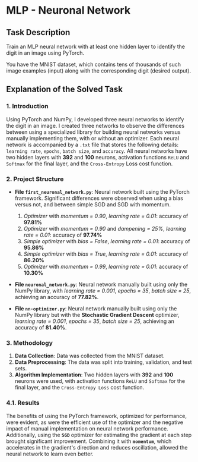 # MLP - Neuronal Network

## Task Description
Train an MLP neural network with at least one hidden layer to identify the digit in an image using PyTorch.

You have the MNIST dataset, which contains tens of thousands of such image examples (input) along with the corresponding digit (desired output).

## Explanation of the Solved Task

### 1. Introduction
Using PyTorch and NumPy, I developed three neural networks to identify the digit in an image. 
I created three networks to observe the differences between using a specialized library for 
building neural networks versus manually implementing them, with or without an optimizer. 
Each neural network is accompanied by a `.txt` file that stores the following details: 
``learning rate``, ``epochs``, ``batch size``, and ``accuracy``. All neural networks have two hidden 
layers with **392** and **100** neurons, activation functions ``ReLU`` and ``Softmax`` for the final layer, 
and the ``Cross-Entropy`` Loss cost function.

### 2. Project Structure
- **File `first_neuronal_network.py`**: Neural network built using the PyTorch framework. Significant differences were observed when using a bias versus not, and between simple SGD and SGD with momentum.
  1. *Optimizer* with *momentum = 0.90*, *learning rate = 0.01*: accuracy of **97.81%**
  2. *Optimizer* with *momentum = 0.90* and *dampening = 25%*, *learning rate = 0.01*: accuracy of **97.74%**
  3. *Simple optimizer* with *bias = False*, *learning rate = 0.01*: accuracy of **95.86%**
  4. *Simple optimizer* with *bias = True*, *learning rate = 0.01*: accuracy of **86.20%**
  5. *Optimizer* with *momentum = 0.99*, *learning rate = 0.01*: accuracy of **10.30%**
  
- **File `neuronal_network.py`**: Neural network manually built using only the NumPy library, with *learning rate = 0.001*, *epochs = 35*, *batch size = 25*, achieving an accuracy of **77.82%**.
  
- **File `nn-optimizer.py`**: Neural network manually built using only the NumPy library but with the **Stochastic Gradient Descent** optimizer, *learning rate = 0.001*, *epochs = 35*, *batch size = 25*, achieving an accuracy of **81.40%**.

### 3. Methodology
1. **Data Collection**: Data was collected from the MNIST dataset.
2. **Data Preprocessing**: The data was split into training, validation, and test sets.
3. **Algorithm Implementation**: Two hidden layers with **392** and **100** neurons were used, with activation functions `ReLU` and `Softmax` for the final layer, and the `Cross-Entropy Loss` cost function.


### 4.1. Results  
The benefits of using the PyTorch framework, optimized for performance, were evident, as were the efficient use of the optimizer and the negative impact of manual implementation on neural network performance. Additionally, using the **`SGD`** optimizer for estimating the gradient at each step brought significant improvement. Combining it with **`momentum`**, which accelerates in the gradient's direction and reduces oscillation, allowed the neural network to learn even better.


